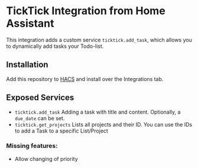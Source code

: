 # TickTick Integration from Home Assistant

This integration adds a custom service `ticktick.add_task`, which allows you to dynamically add tasks your Todo-list.

## Installation

Add this repository to [HACS](https://hacs.xyz/) and install over the Integrations tab.

## Exposed Services

- `ticktick.add_task`
  Adding a task with title and content. Optionally, a `due_date` can be set.
- `ticktick.get_projects`
  Lists all projects and their ID. You can use the IDs to add a Task to a specific List/Project

### Missing features:

- Allow changing of priority
